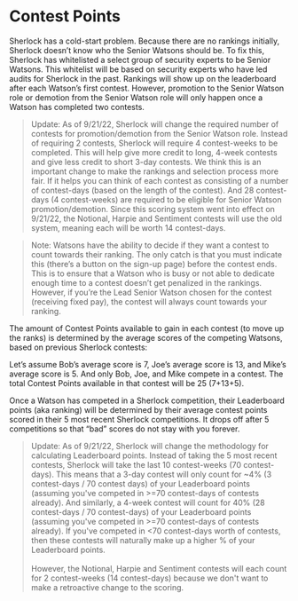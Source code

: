 # Contest Points

Sherlock has a cold-start problem. Because there are no rankings initially, Sherlock doesn’t know who the Senior Watsons should be. To fix this, Sherlock has whitelisted a select group of security experts to be Senior Watsons. This whitelist will be based on security experts who have led audits for Sherlock in the past. Rankings will show up on the leaderboard after each Watson’s first contest. However, promotion to the Senior Watson role or demotion from the Senior Watson role will only happen once a Watson has completed two contests.

> Update: As of 9/21/22, Sherlock will change the required number of contests for promotion/demotion from the Senior Watson role. Instead of requiring 2 contests, Sherlock will require 4 contest-weeks to be completed. This will help give more credit to long, 4-week contests and give less credit to short 3-day contests. We think this is an important change to make the rankings and selection process more fair. If it helps you can think of each contest as consisting of a number of contest-days (based on the length of the contest). And 28 contest-days (4 contest-weeks) are required to be eligible for Senior Watson promotion/demotion. Since this scoring system went into effect on 9/21/22, the Notional, Harpie and Sentiment contests will use the old system, meaning each will be worth 14 contest-days.&#x20;

> Note: Watsons have the ability to decide if they want a contest to count towards their ranking. The only catch is that you must indicate this (there’s a button on the sign-up page) before the contest ends. This is to ensure that a Watson who is busy or not able to dedicate enough time to a contest doesn’t get penalized in the rankings. However, if you’re the Lead Senior Watson chosen for the contest (receiving fixed pay), the contest will always count towards your ranking.

The amount of Contest Points available to gain in each contest (to move up the ranks) is determined by the average scores of the competing Watsons, based on previous Sherlock contests:

Let’s assume Bob’s average score is 7, Joe’s average score is 13, and Mike’s average score is 5. And only Bob, Joe, and Mike compete in a contest. The total Contest Points available in that contest will be 25 (7+13+5).

Once a Watson has competed in a Sherlock competition, their Leaderboard points (aka ranking) will be determined by their average contest points scored in their 5 most recent Sherlock competitions. It drops off after 5 competitions so that “bad” scores do not stay with you forever.

> Update: As of 9/21/22, Sherlock will change the methodology for calculating Leaderboard points. Instead of taking the 5 most recent contests, Sherlock will take the last 10 contest-weeks (70 contest-days). This means that a 3-day contest will only count for \~4% (3 contest-days / 70 contest days) of your Leaderboard points (assuming you've competed in >=70 contest-days of contests already). And similarly, a 4-week contest will count for 40% (28 contest-days / 70 contest-days) of your Leaderboard points (assuming you've competed in >=70 contest-days of contests already). If you've competed in <70 contest-days worth of contests, then these contests will naturally make up a higher % of your Leaderboard points.\
> \
> However, the Notional, Harpie and Sentiment contests will each count for 2 contest-weeks (14 contest-days) because we don't want to make a retroactive change to the scoring.&#x20;
